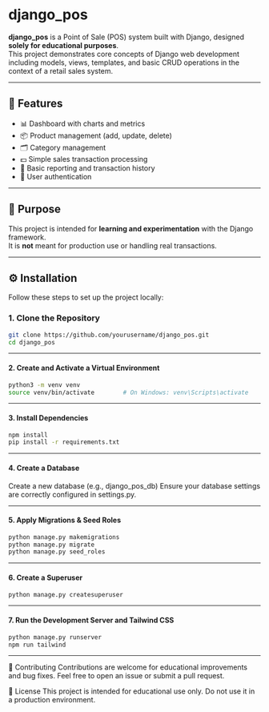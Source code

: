 # django_pos

**django_pos** is a Point of Sale (POS) system built with Django, designed **solely for educational purposes**.  
This project demonstrates core concepts of Django web development including models, views, templates, and basic CRUD operations in the context of a retail sales system.

---

## 🚀 Features

- 📊 Dashboard with charts and metrics  
- 📦 Product management (add, update, delete)  
- 🗂️ Category management  
- 💵 Simple sales transaction processing  
- 📑 Basic reporting and transaction history  
- 🔐 User authentication  

---

## 🎯 Purpose

This project is intended for **learning and experimentation** with the Django framework.  
It is **not** meant for production use or handling real transactions.

---

## ⚙️ Installation

Follow these steps to set up the project locally:

### 1. Clone the Repository

```bash
git clone https://github.com/yourusername/django_pos.git
cd django_pos
```

---

#### 2. Create and Activate a Virtual Environment

```bash
python3 -m venv venv
source venv/bin/activate        # On Windows: venv\Scripts\activate
```
---

#### 3. Install Dependencies

```bash
npm install
pip install -r requirements.txt
```
---

#### 4. Create a Database

Create a new database (e.g., django_pos_db)
Ensure your database settings are correctly configured in settings.py.

---

#### 5. Apply Migrations & Seed Roles
```bash
python manage.py makemigrations
python manage.py migrate
python manage.py seed_roles
```
---

#### 6. Create a Superuser
```bash
python manage.py createsuperuser
```

---

#### 7. Run the Development Server and Tailwind CSS
```bash
python manage.py runserver
npm run tailwind
```

---

🤝 Contributing
Contributions are welcome for educational improvements and bug fixes.
Feel free to open an issue or submit a pull request.

📄 License
This project is intended for educational use only.
Do not use it in a production environment.
